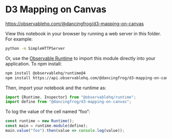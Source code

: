 # D3 Mapping on Canvas

https://observablehq.com/@dancingfrog/d3-mapping-on-canvas

View this notebook in your browser by running a web server in this folder. For
example:

~~~sh
python -m SimpleHTTPServer
~~~

Or, use the [Observable Runtime](https://github.com/observablehq/runtime) to
import this module directly into your application. To npm install:

~~~sh
npm install @observablehq/runtime@4
npm install https://api.observablehq.com/@dancingfrog/d3-mapping-on-canvas.tgz?v=3
~~~

Then, import your notebook and the runtime as:

~~~js
import {Runtime, Inspector} from "@observablehq/runtime";
import define from "@dancingfrog/d3-mapping-on-canvas";
~~~

To log the value of the cell named “foo”:

~~~js
const runtime = new Runtime();
const main = runtime.module(define);
main.value("foo").then(value => console.log(value));
~~~
